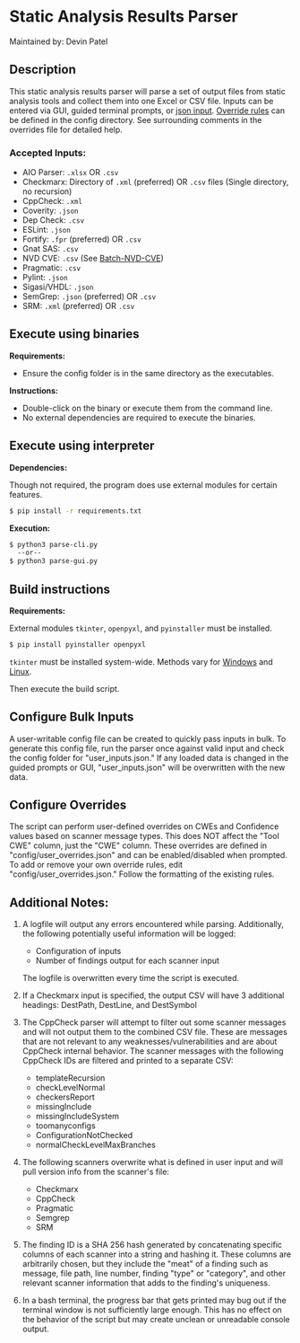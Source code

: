 # Static Analysis Results Parser

Maintained by: Devin Patel

## Description
This static analysis results parser will parse a set of output files from static analysis tools and collect them into one Excel or CSV file. Inputs can be entered via GUI, guided terminal prompts, or [json input](#configure-bulk-inputs). [Override rules](#configure-overrides) can be defined in the config directory. See surrounding comments in the overrides file for detailed help.

### Accepted Inputs:
-  AIO Parser:  `.xlsx` OR `.csv`
-  Checkmarx:   Directory of `.xml` (preferred) OR `.csv` files (Single directory, no recursion)
-  CppCheck:    `.xml`
-  Coverity:    `.json`
-  Dep Check:   `.csv`
-  ESLint:      `.json`
-  Fortify:     `.fpr` (preferred) OR `.csv`
-  Gnat SAS:    `.csv`
-  NVD CVE:     `.csv` (See [Batch-NVD-CVE](https://github.com/DevinPatel72/Batch-NVD-Query))
-  Pragmatic:   `.csv`
-  Pylint:      `.json`
-  Sigasi/VHDL: `.json`
-  SemGrep:     `.json` (preferred) OR `.csv`
-  SRM:         `.xml` (preferred) OR `.csv`


## Execute using binaries

**Requirements:**
- Ensure the config folder is in the same directory as the executables.

**Instructions:**
- Double-click on the binary or execute them from the command line.
- No external dependencies are required to execute the binaries.



## Execute using interpreter

**Dependencies:**

Though not required, the program does use external modules for certain features.

```bash
$ pip install -r requirements.txt
```

**Execution:**

```bash
$ python3 parse-cli.py
  --or--
$ python3 parse-gui.py
```


## Build instructions

**Requirements:**

External modules `tkinter`, `openpyxl`, and `pyinstaller` must be installed.

```bash
$ pip install pyinstaller openpyxl
```

`tkinter` must be installed system-wide. Methods vary for [Windows](https://www.pythonguis.com/installation/install-tkinter-windows/) and [Linux](https://www.pythonguis.com/installation/install-tkinter-linux/).

Then execute the build script.


## Configure Bulk Inputs
A user-writable config file can be created to quickly pass inputs in bulk.
To generate this config file, run the parser once against valid input and check the config folder for "user_inputs.json."
If any loaded data is changed in the guided prompts or GUI, "user_inputs.json" will be overwritten with the new data.


## Configure Overrides
The script can perform user-defined overrides on CWEs and Confidence values based on scanner message types.
This does NOT affect the "Tool CWE" column, just the "CWE" column.
These overrides are defined in "config/user_overrides.json" and can be enabled/disabled when prompted.
To add or remove your own override rules, edit "config/user_overrides.json."
Follow the formatting of the existing rules.


## Additional Notes:
1)  A logfile will output any errors encountered while parsing.
    Additionally, the following potentially useful information will be logged:
    -  Configuration of inputs
    -  Number of findings output for each scanner input
    
    The logfile is overwritten every time the script is executed.

2)  If a Checkmarx input is specified, the output CSV will have 3 additional headings: DestPath, DestLine, and DestSymbol

3)  The CppCheck parser will attempt to filter out some scanner messages and will not output them to the combined CSV file.
    These are messages that are not relevant to any weaknesses/vulnerabilities and are about CppCheck internal behavior.
    The scanner messages with the following CppCheck IDs are filtered and printed to a separate CSV:
    -  templateRecursion
    -  checkLevelNormal
    -  checkersReport
    -  missingInclude
    -  missingIncludeSystem
    -  toomanyconfigs
    -  ConfigurationNotChecked
    -  normalCheckLevelMaxBranches

4)  The following scanners overwrite what is defined in user input and will pull version info from the scanner's file:
    -  Checkmarx
    -  CppCheck
    -  Pragmatic
    -  Semgrep
    -  SRM

5)  The finding ID is a SHA 256 hash generated by concatenating specific columns of each scanner into a string
    and hashing it. These columns are arbitrarily chosen, but they include the "meat" of a finding such as message,
    file path, line number, finding "type" or "category", and other relevant scanner information that adds to the
    finding's uniqueness.

6)  In a bash terminal, the progress bar that gets printed may bug out if the terminal window is not sufficiently
    large enough. This has no effect on the behavior of the script but may create unclean or unreadable console output.
